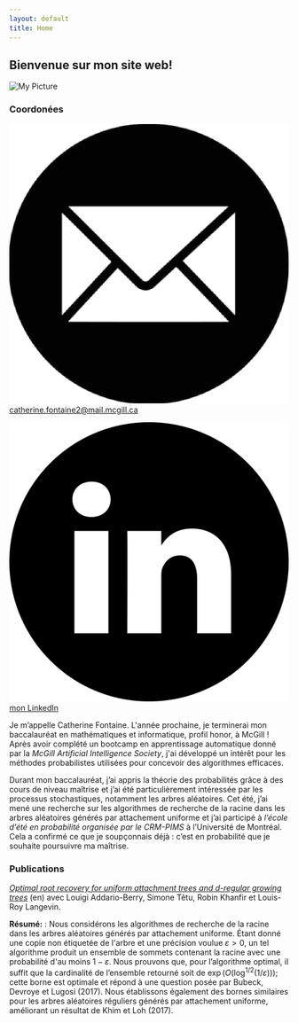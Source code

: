 ```yaml
---
layout: default
title: Home
---
```


## Bienvenue sur mon site web! 

<div class="right-block">
  <img src="/my_pic.heic" alt="My Picture" class="profile-pic">
  <h3>Coordonées</h3>
  <div class="contact-info">
    <p><img src="/email-icon.png" alt="Email" class="contact-icon"> <a href="mailto:catherine.fontaine2@mail.mcgill.ca">catherine.fontaine2@mail.mcgill.ca</a></p>
    <p><img src="/linkedin-icon.png" alt="LinkedIn" class="contact-icon"> <a href="https://www.linkedin.com/in/catherine-f-236796206" target="_blank">mon LinkedIn</a></p>
  </div>
</div>  

Je m’appelle Catherine Fontaine. L'année prochaine, je terminerai mon baccalauréat en mathématiques et informatique, profil honor, à McGill ! Après avoir complété un bootcamp en apprentissage automatique donné par la *McGill Artificial Intelligence Society*, j'ai développé un intérêt pour les méthodes probabilistes utilisées pour concevoir des algorithmes efficaces.  

Durant mon baccalauréat, j’ai appris la théorie des probabilités grâce à des cours de niveau maîtrise et j’ai été particulièrement intéressée par les processus stochastiques, notamment les arbres aléatoires. Cet été, j’ai mené une recherche sur les algorithmes de recherche de la racine dans les arbres aléatoires générés par attachement uniforme et j’ai participé à *l’école d’été en probabilité organisée par le CRM-PIMS* à l’Université de Montréal. Cela a confirmé ce que je soupçonnais déjà : c’est en probabilité que je souhaite poursuivre ma maîtrise.

### Publications

[*Optimal root recovery for uniform attachment trees and d-regular growing trees*](https://arxiv.org/abs/2411.18614) (en) avec Louigi Addario-Berry, Simone Têtu, Robin Khanfir et Louis-Roy Langevin.

**Résumé:** : Nous considérons les algorithmes de recherche de la racine dans les arbres aléatoires générés par attachement uniforme. Étant donné une copie non étiquetée de l'arbre et une précision voulue $\varepsilon>0$, un tel algorithme produit un ensemble de sommets contenant la racine avec une probabilité d'au moins $1-\varepsilon$. Nous prouvons que, pour l’algorithme optimal, il suffit que la cardinalité de l’ensemble retourné soit de $\exp(O(\log^{1/2}(1/\varepsilon)))$; cette borne est optimale et répond à une question posée par Bubeck, Devroye et Lugosi (2017). Nous établissons également des bornes similaires pour les arbres aléatoires réguliers générés par attachement uniforme, améliorant un résultat de Khim et Loh (2017).


